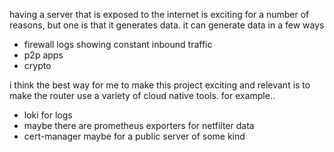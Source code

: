 having a server that is exposed to the internet is exciting for a number of reasons, but one is that it generates data. it can generate data in a few ways
* firewall logs showing constant inbound traffic
* p2p apps
* crypto

i think the best way for me to make this project exciting and relevant is to make the router use a variety of cloud native tools. for example..
* loki for logs
* maybe there are prometheus exporters for netfilter data
* cert-manager maybe for a public server of some kind